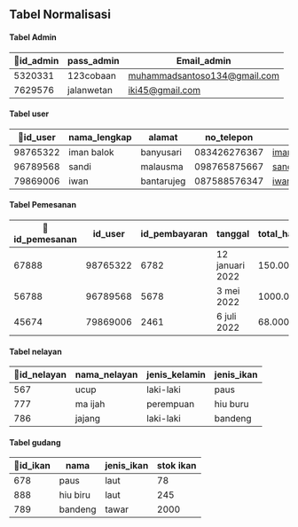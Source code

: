 ## Tabel Normalisasi

#### Tabel Admin
|🔑id_admin|pass_admin|Email_admin|
|---|---|---|
|5320331|123cobaan|muhammadsantoso134@gmail.com|
|7629576|jalanwetan|iki45@gmail.com|

#### Tabel user
|🔑id_user|nama_lengkap|alamat|no_telepon|email|password|
|---|---|---|---|---|---|
|98765322|iman balok|banyusari|083426276367|iman123@gmail.com|456789|
|96789568|sandi|malausma|098765875667|sandi031@gmail.com|786457|
|79869006|iwan|bantarujeg|087588576347|iwan678@gmail.com|876413|

#### Tabel Pemesanan
|🔑id_pemesanan|id_user|id_pembayaran|tanggal|total_harga|
|---|---|---|---|---|
|67888|98765322|6782|12 januari 2022|150.000|
|56788|96789568|5678|3 mei 2022|1000.000|
|45674|79869006|2461|6 juli 2022|68.000|

#### Tabel nelayan
|🔑id_nelayan|nama_nelayan|jenis_kelamin|jenis_ikan|
|---|---|---|---|
|567|ucup|laki-laki|paus|
|777|ma ijah|perempuan|hiu buru|
|786|jajang|laki-laki|bandeng|


#### Tabel gudang
|🔑id_ikan|nama|jenis_ikan|stok ikan|
|---|---|---|---|
|678|paus|laut|78|
|888|hiu biru|laut|245|
|789|bandeng|tawar|2000|

